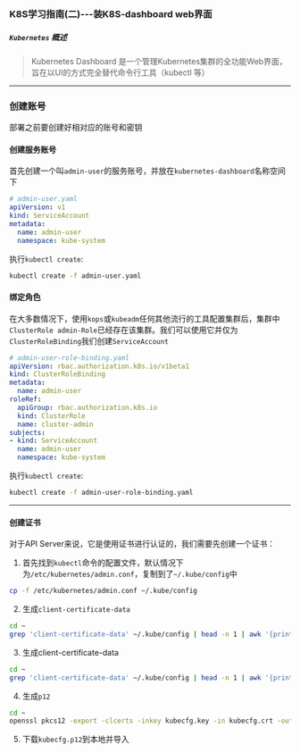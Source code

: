 ### K8S学习指南(二)---装K8S-dashboard web界面
##### `Kubernetes` 概述
> Kubernetes Dashboard 是一个管理Kubernetes集群的全功能Web界面，旨在以UI的方式完全替代命令行工具（kubectl 等）

---------------------------------
### 创建账号
部署之前要创建好相对应的账号和密钥

#### 创建服务账号
首先创建一个叫`admin-user`的服务账号，并放在`kubernetes-dashboard`名称空间下

```yaml
# admin-user.yaml
apiVersion: v1
kind: ServiceAccount
metadata:
  name: admin-user
  namespace: kube-system
```

执行`kubectl create`:

```Bash
kubectl create -f admin-user.yaml
```

#### 绑定角色

在大多数情况下，使用`kops`或`kubeadm`任何其他流行的工具配置集群后，集群中`ClusterRole admin-Role`已经存在该集群。我们可以使用它并仅为`ClusterRoleBinding`我们创建`ServiceAccount`
```yaml
# admin-user-role-binding.yaml
apiVersion: rbac.authorization.k8s.io/v1beta1
kind: ClusterRoleBinding
metadata:
  name: admin-user
roleRef:
  apiGroup: rbac.authorization.k8s.io
  kind: ClusterRole
  name: cluster-admin
subjects:
- kind: ServiceAccount
  name: admin-user
  namespace: kube-system
```

执行`kubectl create`:

```Bash
kubectl create -f admin-user-role-binding.yaml
```

-----------------------------
#### 创建证书
对于API Server来说，它是使用证书进行认证的，我们需要先创建一个证书：

1. 首先找到`kubectl`命令的配置文件，默认情况下为`/etc/kubernetes/admin.conf`，复制到了`~/.kube/config`中
```Bash
cp -f /etc/kubernetes/admin.conf ~/.kube/config
```

2. 生成`client-certificate-data`
```Bash
cd ~
grep 'client-certificate-data' ~/.kube/config | head -n 1 | awk '{print $2}' | base64 -d >> kubecfg.crt
```

3. 生成client-certificate-data
```Bash
cd ~
grep 'client-certificate-data' ~/.kube/config | head -n 1 | awk '{print $2}' | base64 -d >> kubecfg.crt
```

4. 生成`p12`
```Bash
cd ~
openssl pkcs12 -export -clcerts -inkey kubecfg.key -in kubecfg.crt -out kubecfg.p12 -name "kubernetes-client"
```

5. 下载`kubecfg.p12`到本地并导入

